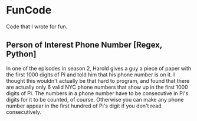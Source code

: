 # FunCode

Code that I wrote for fun.

## Person of Interest Phone Number [Regex, Python]

In one of the episodes in season 2, Harold gives a guy a piece of paper with the first 1000 digits of Pi and told him that his phone number is on it. I thought this wouldn't actually be that hard to program, and found that there are actually only 6 valid NYC phone numbers that show up in the first 1000 digits of Pi. The numbers in a phone number have to be consecutive in Pi's digits for it to be counted, of course. Otherwise you can make any phone number appear in the first hundred of Pi's digit if you don't read consecutively.
